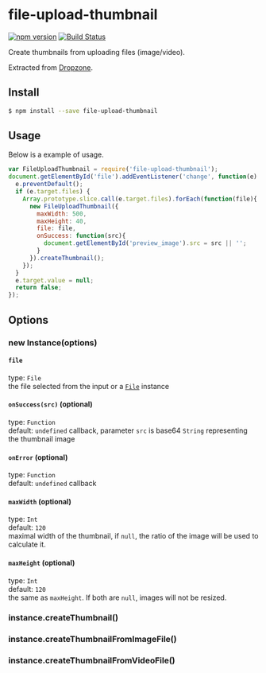 # file-upload-thumbnail
[![npm version](https://badge.fury.io/js/file-upload-thumbnail.svg)](https://www.npmjs.com/package/file-upload-thumbnail) [![Build Status](https://travis-ci.org/antpaw/file-upload-thumbnail.svg?branch=master)](https://travis-ci.org/antpaw/file-upload-thumbnail)

Create thumbnails from uploading files (image/video).

Extracted from [Dropzone](http://www.dropzonejs.com/).

## Install

```bash
$ npm install --save file-upload-thumbnail
```

## Usage

Below is a example of usage.

```javascript
var FileUploadThumbnail = require('file-upload-thumbnail');
document.getElementById('file').addEventListener('change', function(e) {
  e.preventDefault();
  if (e.target.files) {
    Array.prototype.slice.call(e.target.files).forEach(function(file){
      new FileUploadThumbnail({
        maxWidth: 500,
        maxHeight: 40,
        file: file,
        onSuccess: function(src){
          document.getElementById('preview_image').src = src || '';
        }
      }).createThumbnail();
    });
  }
  e.target.value = null;
  return false;
});
```

## Options

### new Instance(options)

#### `file`
type: `File`  
the file selected from the input or a [`File`](https://developer.mozilla.org/en-US/docs/Web/API/File) instance

#### `onSuccess(src)` (optional)
type: `Function`  
default: `undefined`
callback, parameter `src` is base64 `String` representing the thumbnail image

#### `onError` (optional)
type: `Function`  
default: `undefined`
callback

#### `maxWidth` (optional)
type: `Int`  
default: `120`  
maximal width of the thumbnail, if `null`, the ratio of the image will be used to calculate it.

#### `maxHeight` (optional)
type: `Int`  
default: `120`  
the same as `maxHeight`. If both are `null`, images will not be resized.


### instance.createThumbnail()
### instance.createThumbnailFromImageFile()
### instance.createThumbnailFromVideoFile()
